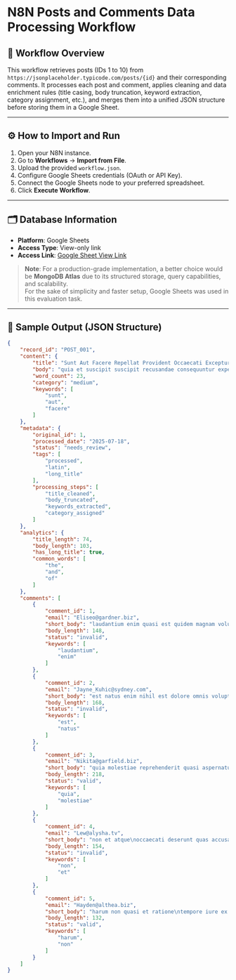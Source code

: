 # N8N Posts and Comments Data Processing Workflow

## 📌 Workflow Overview
This workflow retrieves posts (IDs 1 to 10) from `https://jsonplaceholder.typicode.com/posts/{id}` and their corresponding comments. It processes each post and comment, applies cleaning and data enrichment rules (title casing, body truncation, keyword extraction, category assignment, etc.), and merges them into a unified JSON structure before storing them in a Google Sheet.

---

## ⚙️ How to Import and Run

1. Open your N8N instance.
2. Go to **Workflows** → **Import from File**.
3. Upload the provided `workflow.json`.
4. Configure Google Sheets credentials (OAuth or API Key).
5. Connect the Google Sheets node to your preferred spreadsheet.
6. Click **Execute Workflow**.

---

## 🗂️ Database Information

- **Platform**: Google Sheets
- **Access Type**: View-only link
- **Access Link**: [Google Sheet View Link](https://docs.google.com/spreadsheets/d/1wgPfYk8TYXl1eX2gaC4YW4by9wpTnRatFuG7tV8ztDI/edit?usp=sharing)
  
> **Note**: For a production-grade implementation, a better choice would be **MongoDB Atlas** due to its structured storage, query capabilities, and scalability.  
For the sake of simplicity and faster setup, Google Sheets was used in this evaluation task.
---

## 📝 Sample Output (JSON Structure)

```json
{
    "record_id": "POST_001",
    "content": {
        "title": "Sunt Aut Facere Repellat Provident Occaecati Excepturi Optio Reprehenderit",
        "body": "quia et suscipit suscipit recusandae consequuntur expedita et cum reprehenderit molestiae ut ut quas...",
        "word_count": 23,
        "category": "medium",
        "keywords": [
            "sunt",
            "aut",
            "facere"
        ]
    },
    "metadata": {
        "original_id": 1,
        "processed_date": "2025-07-18",
        "status": "needs_review",
        "tags": [
            "processed",
            "latin",
            "long_title"
        ],
        "processing_steps": [
            "title_cleaned",
            "body_truncated",
            "keywords_extracted",
            "category_assigned"
        ]
    },
    "analytics": {
        "title_length": 74,
        "body_length": 103,
        "has_long_title": true,
        "common_words": [
            "the",
            "and",
            "of"
        ]
    },
    "comments": [
        {
            "comment_id": 1,
            "email": "Eliseo@gardner.biz",
            "short_body": "laudantium enim quasi est quidem magnam voluptate ...",
            "body_length": 148,
            "status": "invalid",
            "keywords": [
                "laudantium",
                "enim"
            ]
        },
        {
            "comment_id": 2,
            "email": "Jayne_Kuhic@sydney.com",
            "short_body": "est natus enim nihil est dolore omnis voluptatem n...",
            "body_length": 168,
            "status": "invalid",
            "keywords": [
                "est",
                "natus"
            ]
        },
        {
            "comment_id": 3,
            "email": "Nikita@garfield.biz",
            "short_body": "quia molestiae reprehenderit quasi aspernatur\naut ...",
            "body_length": 218,
            "status": "valid",
            "keywords": [
                "quia",
                "molestiae"
            ]
        },
        {
            "comment_id": 4,
            "email": "Lew@alysha.tv",
            "short_body": "non et atque\noccaecati deserunt quas accusantium u...",
            "body_length": 154,
            "status": "invalid",
            "keywords": [
                "non",
                "et"
            ]
        },
        {
            "comment_id": 5,
            "email": "Hayden@althea.biz",
            "short_body": "harum non quasi et ratione\ntempore iure ex volupta...",
            "body_length": 132,
            "status": "valid",
            "keywords": [
                "harum",
                "non"
            ]
        }
    ]
}
